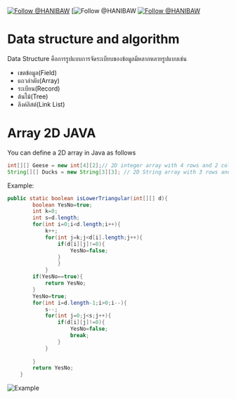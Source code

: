 [![Follow @HANIBAW](https://img.shields.io/github/followers/espadrine.svg?style=social&label=Follow)](https://www.instagram.com/?hl=th) 
[![Follow @HANIBAW](	https://img.shields.io/github/stars/badges/shields.svg?style=social&label=Stars)
[![Follow @HANIBAW](https://img.shields.io/github/followers/espadrine.svg?style=social&label=Follow)](https://www.instagram.com/?hl=th) 

# Data structure and algorithm
Data Structure คือการรูปแบบการจัดระเบียบของข้อมูลมีหลากหลายรูปแบบเช่น
* เขตข้อมูล(Field)
* แถวลำดับ(Array)
* ระเบียน(Record)
* ต้นไม้(Tree)
* ลิงค์ลิสต์(Link List) 

# Array 2D JAVA

You can define a 2D array in Java as follows 

```java
int[][] Geese = new int[4][2];// 2D integer array with 4 rows and 2 columns 
String[][] Ducks = new String[3][3]; // 2D String array with 3 rows and 3 columns
```
Example:
```java
public static boolean isLowerTriangular(int[][] d){
        boolean YesNo=true;
        int k=0;
        int s=d.length;
        for(int i=0;i<d.length;i++){
            k++;
            for(int j=k;j<d[i].length;j++){
                if(d[i][j]!=0){
                    YesNo=false;
                }
                }
            }
        if(YesNo==true){
            return YesNo;
        }
        YesNo=true;
        for(int i=d.length-1;i>0;i--){
            s--;
            for(int j=0;j<s;j++){
                if(d[i][j]!=0){
                    YesNo=false;
                    break;
                }
            }
            
        }
        return YesNo;
    }
```
![Example](https://github.com/hanza0041/Data-Structure-And-Algorithm-/isLower.png""Example")
